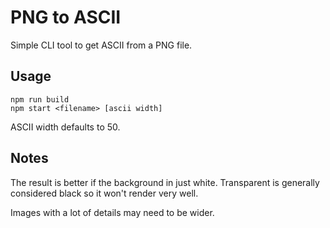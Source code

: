 # PNG to ASCII

Simple CLI tool to get ASCII from a PNG file.

## Usage

```
npm run build
npm start <filename> [ascii width]
```

ASCII width defaults to 50.

## Notes

The result is better if the background in just white. Transparent is generally considered black so it won't render very well.

Images with a lot of details may need to be wider.